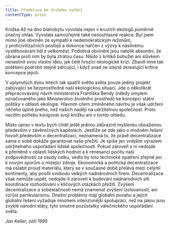 ```yaml
---
title: Předmluva ke druhému vydání
contentType: prose
---
```


  

Knížka Až na dno blahobytu vyvolala nejen v kruzích ekologů poměrně značný ohlas. Vyvolala samozřejmě také nesouhlasné reakce. Byl jsem mimo jiné obviněn ze sympatií k nedemokratickým režimům, z proticivilizačních postojů a dokonce nařčen z výzvy k násilnému vystěhovávání lidí z velkoměst. Podobná obvinění jsou natolik absurdní, že obrana proti nim by byla ztrátou času. Nikdo z kritiků bohužel ani slůvkem nenastínil svou vlastní ideu, jak čelit hrozící ekologické krizi. Zbavili mne tak potěšení podrobit stejně zdrcující, i když snad ne stejně zkreslující kritice koncepce jejich.

V uplynulých dvou letech tak spatřil světlo světa pouze jediný pro­jekt zabývající se bezprostředně naší ekologickou situací. Jde o několikrát přepracovávaný návrh ministerstva Františka Bendy (někdy omylem označovaného jako Ministerstvo životního prostředí) ke koncepci státní politiky v oblasti ekologie. Hlavním cílem zmíněného návrhu je však udržení něčeho úplně jiného, než našich nadějí na udržitelnou společnost. Proto necítím potřebu korigovat svoji knížku ani v tomto ohledu.

Místo úprav v textu bych chtěl ještě jednou zdůraznit myšlenku obsaženou především v závěrečných kapitolách. Jestliže se zde jako o možném řešení hovoří především o decentralizaci, neznamená to, že právě decentralizace sama o sobě dokáže garantovat naše přežití. Je spíše jen vnějším výrazem udržitelného uspořádání lidské společnosti. Pokud zároveň s ní nedojde k přeměně v oblasti lidských hodnot a k renesanci pocitu naší zodpovědnosti za osudy celku, vedlo by toto technické opatření zřejmě jen k novým sporům o mizející zdroje. Ekonomická a politická decentralizace má oslabit proud materiálu, který se v současné době přelévá mezi celými kontinenty, aby posílil svobodu velkých nadnárodních firem. Decentralizace však nemůže uspět, nedojde-li zároveň k budování nadnárodních sítí koordinace rozhodování v klíčových otázkách přežití. Zvýšení decentralizace a soběstačnosti nemá znamenat zvýšení izolovanosti, ani vzrůst partikularismu. Dnešní problémy mají globální povahu a jejich globální řešení vyžaduje mnohem intenzivnější spolupráci, než na jakou jsou zvyklé národní státy, tyto smutné pozůstatky válečnického uspořádání světa.

_Jan Keller, září 1995_
